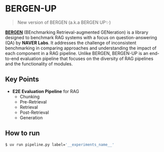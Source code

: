 # BERGEN-UP

>   New version of BERGEN (a.k.a BERGEN UP✨)

[**BERGEN**](https://github.com/naver/bergen?tab=readme-ov-file) (BEnchmarking Retrieval-augmented GENeration) is a library designed to benchmark RAG systems with a focus on question-answering (QA) by **NAVER Labs**. It addresses the challenge of inconsistent benchmarking in comparing approaches and understanding the impact of each component in a RAG pipeline. Unlike BERGEN, BERGEN-UP is an end-to-end evaluation pipeline that focuses on the diversity of RAG pipelines and the functionality of modules.


## Key Points
- **E2E Evaluation Pipeline** for RAG
    - Chunking
    - Pre-Retrieval
    - Retrieval
    - Post-Retrieval
    - Generation


## How to run

```bash
$ uv run pipeline.py label='__experiments_name__'
```